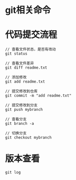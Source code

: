 git相关命令
===========

# 代码提交流程

```shell
// 查看文件状态，是否有改动
git status

// 查看文件差异
git diff readme.txt

// 添加修改
git add readme.txt

// 提交修改到仓库
git commit -m "add readme.txt"

// 提交修改到分支
git push mybranch

// 查看分支
git branch -a

// 切换分支
git checkout mybranch
```

# 版本查看

```shell
git log
```
